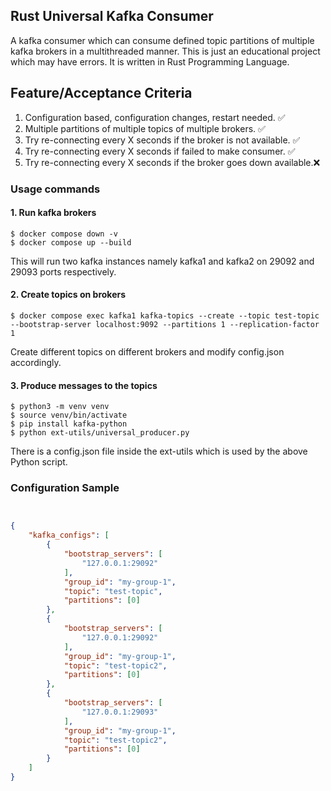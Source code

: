 ## Rust Universal Kafka Consumer
A kafka consumer which can consume defined topic partitions of multiple kafka brokers in a multithreaded manner. 
This is just an educational project which may have errors. It is written in Rust Programming Language. 

## Feature/Acceptance Criteria
1. Configuration based, configuration changes, restart needed. ✅
2. Multiple partitions of multiple topics of multiple brokers. ✅
3. Try re-connecting every X seconds if the broker is not available. ✅
4. Try re-connecting every X seconds if failed to make consumer. ✅
5. Try re-connecting every X seconds if the broker goes down available.❌

### Usage commands
#### 1. Run kafka brokers
```shell
$ docker compose down -v
$ docker compose up --build
```
This will run two kafka instances namely kafka1 and kafka2 on 29092 and 29093 ports respectively.

#### 2. Create topics on brokers
```shell
$ docker compose exec kafka1 kafka-topics --create --topic test-topic --bootstrap-server localhost:9092 --partitions 1 --replication-factor 1
```
Create different topics on different brokers and modify config.json accordingly. 
#### 3. Produce messages to the topics

```shell
$ python3 -m venv venv
$ source venv/bin/activate
$ pip install kafka-python
$ python ext-utils/universal_producer.py
```
There is a config.json file inside the ext-utils which is used by the above Python script.


### Configuration Sample
```json


{
    "kafka_configs": [
        {
            "bootstrap_servers": [
                "127.0.0.1:29092"
            ],
            "group_id": "my-group-1",
            "topic": "test-topic",
            "partitions": [0]
        },
        {
            "bootstrap_servers": [
                "127.0.0.1:29092"
            ],
            "group_id": "my-group-1",
            "topic": "test-topic2",
            "partitions": [0]
        },
        {
            "bootstrap_servers": [
                "127.0.0.1:29093"
            ],
            "group_id": "my-group-1",
            "topic": "test-topic2",
            "partitions": [0]
        }
    ]
}
```
